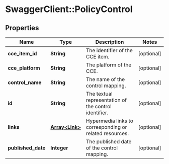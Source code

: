 # SwaggerClient::PolicyControl

## Properties
Name | Type | Description | Notes
------------ | ------------- | ------------- | -------------
**cce_item_id** | **String** | The identifier of the CCE item. | [optional] 
**cce_platform** | **String** | The platform of the CCE. | [optional] 
**control_name** | **String** | The name of the control mapping. | [optional] 
**id** | **String** | The textual representation of the control identifier. | [optional] 
**links** | [**Array&lt;Link&gt;**](Link.md) | Hypermedia links to corresponding or related resources. | [optional] 
**published_date** | **Integer** | The published date of the control mapping. | [optional] 

